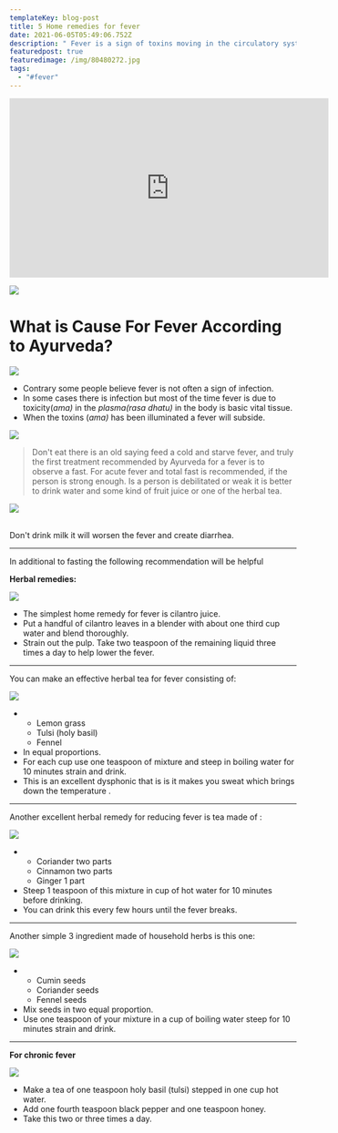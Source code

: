 ```yaml
---
templateKey: blog-post
title: 5 Home remedies for fever
date: 2021-06-05T05:49:06.752Z
description: " Fever is a sign of toxins moving in the circulatory system."
featuredpost: true
featuredimage: /img/80480272.jpg
tags:
  - "#fever"
---
```

<!--StartFragment-->

<iframe width="560" height="315" src="https://www.youtube.com/embed/OkRdFyUhsbg" title="YouTube video player" frameborder="0" allow="accelerometer; autoplay; clipboard-write; encrypted-media; gyroscope; picture-in-picture" allowfullscreen></iframe>



[![](https://1.bp.blogspot.com/-AGIw8mlm0Po/YLSJbHBbqCI/AAAAAAAAAa4/x01St4168ocewq41gK6v3GDFurRR-u1NACNcBGAsYHQ/s320/thermometer-5185847_1280.jpg)](https://www.blogger.com/u/1/blog/post/edit/7168298537165131910/5573692071146046598#)

# What is Cause For Fever According to Ayurveda?

[![](https://1.bp.blogspot.com/-7uQivicimZ0/YLSC6nLL9cI/AAAAAAAAAZ4/gESf_PfZSM06gUy1EExBf1739vEAXb_KgCNcBGAsYHQ/s320/AMA%2528Toxins%2529.png)](https://www.blogger.com/u/1/blog/post/edit/7168298537165131910/5573692071146046598#)

* Contrary some people believe fever is not often a sign of infection.
* In some cases there is infection but most of the time fever is due to toxicity(*ama)* in the *plasma(rasa dhatu)* in the body is basic vital tissue.
* When the toxins (*ama)* has been illuminated a fever will subside.

[![](https://1.bp.blogspot.com/-cabAk0jptC0/YLSDMZH_jfI/AAAAAAAAAaA/YPauYSj9BFEtPqlXbAS1jrKJ2GVxghPIQCNcBGAsYHQ/s320/FASTING.png)](https://www.blogger.com/u/1/blog/post/edit/7168298537165131910/5573692071146046598#)

> Don't eat there is an old saying feed a cold and starve fever, and truly the first treatment recommended by Ayurveda for a fever is to observe a fast. For acute fever and total fast is recommended, if the person is strong enough. Is a person is debilitated or weak it is better to drink water and some kind of fruit juice or one of the herbal tea.

[![](https://1.bp.blogspot.com/-dg8ItworJGU/YLSDUZiScqI/AAAAAAAAAaE/zksjRK4HwiEfkr3QXUUhgGDdBvK6_JtZwCNcBGAsYHQ/s320/Don%2527t%2Bdrink%2Bmilk.png)](https://www.blogger.com/u/1/blog/post/edit/7168298537165131910/5573692071146046598#)

\
Don't drink milk it will worsen the fever and create diarrhea.

- - -

In additional to fasting the following recommendation will be helpful

**Herbal remedies:**

[![](https://1.bp.blogspot.com/-suF7iE7OfJY/YLSDefGQvUI/AAAAAAAAAaM/QsmsS4GPxGsDJGz0L_-ZprMsVQRE9DFhACNcBGAsYHQ/s320/Cilantro%2Bjuice.png)](https://www.blogger.com/u/1/blog/post/edit/7168298537165131910/5573692071146046598#)

* The simplest home remedy for fever is cilantro juice.
* Put a handful of cilantro leaves in a blender with about one third cup water and blend thoroughly.
* Strain out the pulp. Take two teaspoon of the remaining liquid three times a day to help lower the fever.

- - -

You can make an effective herbal tea for fever consisting of:

[![](https://1.bp.blogspot.com/-AMIIBJ0vjSs/YLSDrP1u7cI/AAAAAAAAAaU/IYOKZT066C0CLdVVk9-H5rrmQD0VWKM-ACNcBGAsYHQ/s320/FENNEL.png)](https://www.blogger.com/u/1/blog/post/edit/7168298537165131910/5573692071146046598#)

* * Lemon grass
  * Tulsi (holy basil)
  * Fennel
* In equal proportions.
* For each cup use one teaspoon of mixture and steep in boiling water for 10 minutes strain and drink.
* This is an excellent dysphonic that is is it makes you sweat which brings down the temperature .

- - -

Another excellent herbal remedy for reducing fever is tea made of :

[![](https://1.bp.blogspot.com/-KLXwjfe-Nzs/YLSD7MlGRtI/AAAAAAAAAag/9vGFUnUQtJIbp5gkqji7rQ6okSgN2erxgCNcBGAsYHQ/s320/GINGER.png)](https://www.blogger.com/u/1/blog/post/edit/7168298537165131910/5573692071146046598#)

* * Coriander two parts
  * Cinnamon two parts
  * Ginger 1 part
* Steep 1 teaspoon of this mixture in cup of hot water for 10 minutes before drinking.
* You can drink this every few hours until the fever breaks.

- - -

Another simple 3 ingredient made of household herbs is this one:

[![](https://1.bp.blogspot.com/-QQRdFezWGd0/YLSEKxb-ttI/AAAAAAAAAak/3nXgiYjG3e0M_uydLxzaYqBrYadCynU5wCNcBGAsYHQ/s320/3.png)](https://www.blogger.com/u/1/blog/post/edit/7168298537165131910/5573692071146046598#)

* * Cumin seeds
  * Coriander seeds
  * Fennel seeds
* Mix seeds in two equal proportion.
* Use one teaspoon of your mixture in a cup of boiling water steep for 10 minutes strain and drink.

- - -

**For chronic fever**

[![](https://1.bp.blogspot.com/-geSDG8iV1eg/YLSEW5rKKZI/AAAAAAAAAas/S1lUJSbuTlUaQme9jtZAGWrAnDJMQ9AngCNcBGAsYHQ/s320/4.png)](https://www.blogger.com/u/1/blog/post/edit/7168298537165131910/5573692071146046598#)

* Make a tea of one teaspoon holy basil (tulsi) stepped in one cup hot water.
* Add one fourth teaspoon black pepper and one teaspoon honey.
* Take this two or three times a day.

<!--EndFragment-->